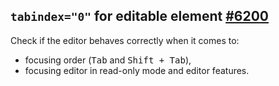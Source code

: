 ## `tabindex="0"` for editable element [#6200](https://github.com/ckeditor/ckeditor5/issues/6200)

Check if the editor behaves correctly when it comes to:

- focusing order (<kbd>Tab</kbd> and <kbd>Shift + Tab</kbd>),
- focusing editor in read-only mode and editor features.

